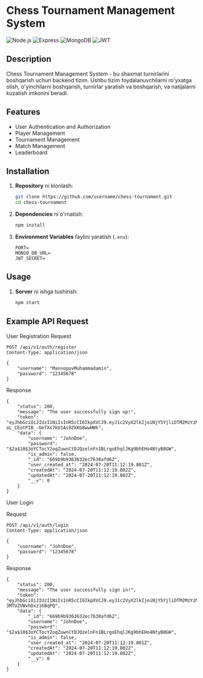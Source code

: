 # Chess Tournament Management System

![Node.js](https://img.shields.io/badge/Node.js-339933?style=for-the-badge&logo=nodedotjs&logoColor=white)
![Express](https://img.shields.io/badge/Express-000000?style=for-the-badge&logo=express&logoColor=white)
![MongoDB](https://img.shields.io/badge/MongoDB-47A248?style=for-the-badge&logo=mongodb&logoColor=white)
![JWT](https://img.shields.io/badge/JWT-black?style=for-the-badge&logo=JSON%20web%20tokens)

## Description

Chess Tournament Management System - bu shaxmat turnirlarini boshqarish uchun backend tizim. Ushbu tizim foydalanuvchilarni ro'yxatga olish, o'yinchilarni boshqarish, turnirlar yaratish va boshqarish, va natijalarni kuzatish imkonini beradi.

## Features

- User Authentication and Authorization
- Player Management
- Tournament Management
- Match Management
- Leaderboard

## Installation

1. **Repository** ni klonlash:

    ```sh
    git clone https://github.com/username/chess-tournament.git
    cd chess-tournament
    ```

2. **Dependencies** ni o'rnatish:

    ```sh
    npm install
    ```

3. **Environment Variables** faylini yaratish (`.env`):

    ```plaintext
    PORT=
    MONGO_DB_URL=
    JWT_SECRET=
    ```

## Usage

1. **Server** ni ishga tushirish:

    ```sh
    npm start
    ```

## Example API Request

User Registration
Request

```
POST /api/v1/auth/register
Content-Type: application/json

{
    "username": "MannopovMuhammadamin",
    "password": "12345678"
}

```

Response
```
{
    "status": 200,
    "message": "The user successfully sign up!",
    "token": "eyJhbGciOiJIUzI1NiIsInR5cCI6IkpXVCJ9.eyJ1c2VyX2lkIjoiNjY5YjliOTM2MzYzMmVjNzYzOGFmZDYyIiwiaXNfYWRtaW4iOmZhbHNlLCJpcCI6Ijo6MSIsImFnZW50IjoiUG9zdG1hblJ1bnRpbWUvNy40MC4wIiwiaWF0IjoxNzIxNDczOTQwLCJleHAiOjE3MjE1NjAzNDB9._O13yiXR-oL_CEotPIB_-UeTXs7kU1As9ZkKG8wwHWk",
    "data": {
        "username": "JohnDoe",
        "password": "$2a$10$3oYCTocY2oqZuwnCtDJQzelnFn1BLrgoEhqlJKg9bhEHo4NtyB0GW",
        "is_admin": false,
        "_id": "669b9b9363632ec7638afd62",
        "user_created_at": "2024-07-20T11:12:19.801Z",
        "createdAt": "2024-07-20T11:12:19.802Z",
        "updatedAt": "2024-07-20T11:12:19.802Z",
        "__v": 0
    }
}
```

User Login

Request

```
POST /api/v1/auth/login
Content-Type: application/json

{
    "username": "JohnDoe",
    "password": "12345678"
}
```

Response
```
{
    "status": 200,
    "message": "The user successfully sign in!",
    "token": "eyJhbGciOiJIUzI1NiIsInR5cCI6IkpXVCJ9.eyJ1c2VyX2lkIjoiNjY5YjliOTM2MzYzMmVjNzYzOGFmZDYyIiwiaXNfYWRtaW4iOmZhbHNlLCJpcCI6Ijo6MSIsImFnZW50IjoiUG9zdG1hblJ1bnRpbWUvNy40MC4wIiwiaWF0IjoxNzIxNDc0MDQ1LCJleHAiOjE3MjE1NjA0NDV9.w8he0yApVFZKXrYXwEWZLOTV-3MTUZVWvhDxz16BqPQ",
    "data": {
        "_id": "669b9b9363632ec7638afd62",
        "username": "JohnDoe",
        "password": "$2a$10$3oYCTocY2oqZuwnCtDJQzelnFn1BLrgoEhqlJKg9bhEHo4NtyB0GW",
        "is_admin": false,
        "user_created_at": "2024-07-20T11:12:19.801Z",
        "createdAt": "2024-07-20T11:12:19.802Z",
        "updatedAt": "2024-07-20T11:12:19.802Z",
        "__v": 0
    }
}
```

